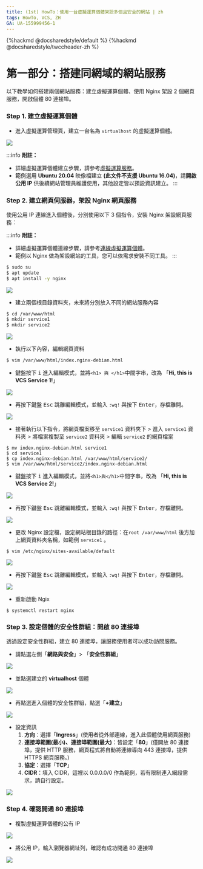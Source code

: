 ```yaml
---
title: (1st) HowTo：使用一台虛擬運算個體架設多個且安全的網站 | zh
tags: HowTo, VCS, ZH
GA: UA-155999456-1
---
```


{%hackmd @docsharedstyle/default %}
{%hackmd @docsharedstyle/twccheader-zh %}

# 第一部分：搭建同網域的網站服務

以下教學如何搭建兩個網站服務：建立虛擬運算個體、使用 Nginx 架設 2 個網頁服務，開啟個體 80 連接埠。

### Step 1. 建立虛擬運算個體

- 進入虛擬運算管理頁，建立一台名為 `virtualhost` 的虛擬運算個體。

![](https://cos.twcc.ai/SYS-MANUAL/uploads/upload_49af40e14447056a7f51c2af26ffd7c0.png)

:::info
<i class="fa fa-paperclip fa-20" aria-hidden="true"></i> **附註：**  
- 詳細虛擬運算個體建立步驟，請參考[<ins>虛擬運算服務</ins>](https://man.twcc.ai/@TWSC/doc-vcs-main-zh)。
- 範例選用 **Ubuntu 20.04** 映像檔建立 **(此文件不支援 Ubuntu 16.04)**，請**開啟公用 IP** 供後續網站管理員維護使用，其他設定皆以預設資訊建立。
:::

### Step 2. 建立網頁伺服器，架設 Nginx 網頁服務

使用公用 IP 連線進入個體後，分別使用以下 3 個指令，安裝 Nginx 架設網頁服務：

:::info
<i class="fa fa-paperclip fa-20" aria-hidden="true"></i> **附註：** 
- 詳細虛擬運算個體連線步驟，請參考[<ins>連線虛擬運算個體</ins>](https://man.twcc.ai/@TWSC/vcs-guide-connect-to-linux-from-windows-zh)。
- 範例以 Nginx 做為架設網站的工具，您可以依需求安裝不同工具。
:::

```bash
$ sudo su
$ apt update
$ apt install -y nginx
```
![](https://cos.twcc.ai/SYS-MANUAL/uploads/upload_356eef8571553c734c82ba43d4d33c46.png)

- 建立兩個根目錄資料夾，未來將分別放入不同的網站服務內容

```bash
$ cd /var/www/html
$ mkdir service1
$ mkdir service2 
```

![](https://cos.twcc.ai/SYS-MANUAL/uploads/upload_f4a75bc450074531c8919cfb6e4697af.png)

- 執行以下內容，編輯網頁資料
 
```bash
$ vim /var/www/html/index.nginx-debian.html
```
- 鍵盤按下 <kbd>i</kbd> 進入編輯模式，並將`<h1> 與 </h1>`中間字串，改為 「**Hi, this is VCS Service 1!**」

![](https://cos.twcc.ai/SYS-MANUAL/uploads/upload_aecda0f46fd5ebf2ef6f55463cbed710.png)


- 再按下鍵盤 <kbd>Esc</kbd> 跳離編輯模式，並輸入 `:wq!` 與按下 <kbd>Enter</kbd>，存檔離開。

![](https://cos.twcc.ai/SYS-MANUAL/uploads/upload_11d0e73d06fd1c04a98c0ce201aff26f.png)

- 接著執行以下指令，將網頁檔案移至 `service1` 資料夾下 > 進入 `service1` 資料夾 > 將檔案複製至 `service2` 資料夾 > 編輯 `service2` 的網頁檔案

```
$ mv index.nginx-debian.html service1
$ cd service1
$ cp index.nginx-debian.html /var/www/html/service2/
$ vim /var/www/html/service2/index.nginx-debian.html
```

- 鍵盤按下 <kbd>i</kbd> 進入編輯模式，並將`<h1>與</h1>`中間字串，改為 「**Hi, this is VCS Service 2!**」

![](https://i.imgur.com/vWAiU1N.png)

- 再按下鍵盤 <kbd>Esc</kbd> 跳離編輯模式，並輸入 `:wq!` 與按下 <kbd>Enter</kbd>，存檔離開。

![](https://cos.twcc.ai/SYS-MANUAL/uploads/upload_11d0e73d06fd1c04a98c0ce201aff26f.png)

- 更改 Nginx 設定檔，設定網站根目錄的路徑：在`root /var/www/html` 後方加上網頁資料夾名稱，如範例 `service1` 。
```
$ vim /etc/nginx/sites-available/default
```

![](https://cos.twcc.ai/SYS-MANUAL/uploads/upload_b3360ec80ec2af839bf8b4c6d0cea62d.PNG)

- 再按下鍵盤 <kbd>Esc</kbd> 跳離編輯模式，並輸入 `:wq!` 與按下 <kbd>Enter</kbd>，存檔離開。

![](https://cos.twcc.ai/SYS-MANUAL/uploads/upload_11d0e73d06fd1c04a98c0ce201aff26f.png)

- 重新啟動 Ngix

```
$ systemctl restart nginx
```
### Step 3. 設定個體的安全性群組：開啟 80 連接埠

透過設定安全性群組，建立 80 連接埠，讓服務使用者可以成功訪問服務。

- 請點選左側「**網路與安全**」> 「**安全性群組**」

![](https://cos.twcc.ai/SYS-MANUAL/uploads/upload_1770e397f5db929bb15ef6a3113fdb6d.png)

- 並點選建立的 **virtualhost** 個體

![](https://cos.twcc.ai/SYS-MANUAL/uploads/upload_511f118d2982327ffbba67b52484c755.png)


- 再點選進入個體的安全性群組，點選「**+建立**」

![](https://cos.twcc.ai/SYS-MANUAL/uploads/upload_011613e49d548d34c3f1937a2c8ef3db.png)

- 設定資訊
    1. **方向**：選擇「**Ingress**」(使用者從外部連線，進入此個體使用網頁服務)
    2. **連接埠範圍(最小)、連接埠範圍(最大)**：皆設定「**80**」(僅開放 80 連接埠，提供 HTTP 服務，網頁程式將自動將連線導向 443 連接埠，提供 HTTPS 網頁服務。)
    3. **協定**：選擇「**TCP**」
    4. **CIDR**：填入 CIDR，這裡以 0.0.0.0/0 作為範例，若有限制連入網段需求，請自行設定。<br> 

![](https://cos.twcc.ai/SYS-MANUAL/uploads/upload_a0d24db55d6ac0ab5eb67d166325729a.png)

### Step 4. 確認開通 80 連接埠 

- 複製虛擬運算個體的公有 IP

![](https://cos.twcc.ai/SYS-MANUAL/uploads/upload_7a177b11c31e1b184dc9434378f194da.png)

- 將公用 IP，輸入瀏覽器網址列，確認有成功開通 80 連接埠

![](https://cos.twcc.ai/SYS-MANUAL/uploads/upload_8bb77232c2a6d01f93eab6fa3ed8ce0e.png)